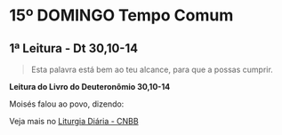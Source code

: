 # 15º DOMINGO Tempo Comum

## 1ª Leitura - Dt 30,10-14

> Esta palavra está bem ao teu alcance, para que a possas cumprir.

**Leitura do Livro do Deuteronômio 30,10-14**

Moisés falou ao povo, dizendo:

Veja mais no [Liturgia Diária - CNBB](http://liturgiadiaria.cnbb.org.br/app/user/user/UserView.php?ano=2016&mes=7&dia=10)